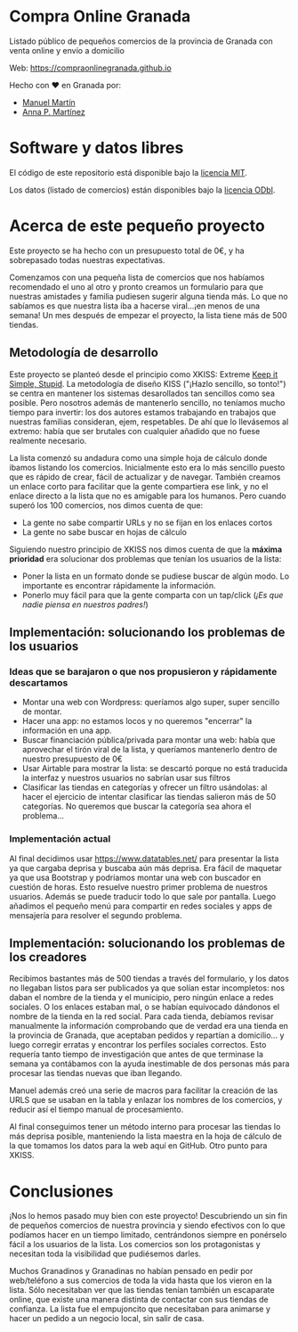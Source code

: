 # Compra Online Granada
Listado público de pequeños comercios de la provincia de Granada con venta online y envío a domicilio

Web: https://compraonlinegranada.github.io

Hecho con ❤️ en Granada por:

<ul>
  <li><a href="https://www.linkedin.com/in/draxus/">Manuel Martín</a></li>
  <li><a href="https://www.linkedin.com/in/annalogik/">Anna P. Martínez</a> </li>
</ul>

# Software y datos libres

El código de este repositorio está disponible bajo la <a href="https://es.wikipedia.org/wiki/Licencia_MIT">licencia MIT</a>.

Los datos (listado de comercios) están disponibles bajo la <a href="https://es.wikipedia.org/wiki/Licencia_Abierta_de_Bases_de_Datos">licencia ODbl</a>.

# Acerca de este pequeño proyecto

Este proyecto se ha hecho con un presupuesto total de 0€, y ha sobrepasado todas nuestras expectativas.

Comenzamos con una pequeña lista de comercios que nos habíamos recomendado el uno al otro y pronto creamos un formulario para que nuestras amistades y familia pudiesen sugerir alguna tienda más. Lo que no sabíamos es que nuestra lista iba a hacerse viral...¡en menos de una semana! Un mes después de empezar el proyecto, la lista tiene más de 500 tiendas.

## Metodología de desarrollo

Este proyecto se planteó desde el principio como XKISS: Extreme <a href="https://es.wikipedia.org/wiki/Principio_KISS">Keep it Simple, Stupid</a>. La metodología de diseño KISS ("¡Hazlo sencillo, so tonto!") se centra en mantener los sistemas desarollados tan sencillos como sea posible. Pero nosotros además de mantenerlo sencillo, no teníamos mucho tiempo para invertir: los dos autores estamos trabajando en trabajos que nuestras familias consideran, ejem, respetables. De ahí que lo llevásemos al extremo: había que ser brutales con cualquier añadido que no fuese realmente necesario.

La lista comenzó su andadura como una simple hoja de cálculo donde ibamos listando los comercios. Inicialmente esto era lo más sencillo puesto que es rápido de crear, fácil de actualizar y de navegar. También creamos un enlace corto para facilitar que la gente compartiera ese link, y no el enlace directo a la lista que no es amigable para los humanos. Pero cuando superó los 100 comercios, nos dimos cuenta de que:
<ul>
  <li>La gente no sabe compartir URLs y no se fijan en los enlaces cortos</li>
  <li>La gente no sabe buscar en hojas de cálculo</li>
</ul>

Siguiendo nuestro principio de XKISS nos dimos cuenta de que la <b>máxima prioridad</b> era solucionar dos problemas que tenían los usuarios de la lista:
<ul>
  <li>Poner la lista en un formato donde se pudiese buscar de algún modo. Lo importante es encontrar rápidamente la información.</li>
  <li>Ponerlo muy fácil para que la gente comparta con un tap/click (<i>¡Es que nadie piensa en nuestros padres!</i>)</li>
</ul>

## Implementación: solucionando los problemas de los usuarios

### Ideas que se barajaron o que nos propusieron y rápidamente descartamos

<ul>
  <li>Montar una web con Wordpress: queríamos algo super, super sencillo de montar.</li>
  <li>Hacer una app: no estamos locos y no queremos "encerrar" la información en una app.</li>
  <li>Buscar financiación pública/privada para montar una web: había que aprovechar el tirón viral de la lista, y queríamos mantenerlo dentro de nuestro presupuesto de 0€</li>
  <li>Usar Airtable para mostrar la lista: se descartó porque no está traducida la interfaz y nuestros usuarios no sabrían usar sus filtros</li>
  <li>Clasificar las tiendas en categorías y ofrecer un filtro usándolas: al hacer el ejercicio de intentar clasificar las tiendas salieron más de 50 categorías. No queremos que buscar la categoría sea ahora el problema...</li>
</ul>

### Implementación actual

Al final decidimos usar https://www.datatables.net/ para presentar la lista ya que cargaba deprisa y buscaba aún más deprisa. Era fácil de maquetar ya que usa Bootstrap y podríamos montar una web con buscador en cuestión de horas. Esto resuelve nuestro primer problema de nuestros usuarios. Además se puede traducir todo lo que sale por pantalla. Luego añadimos el pequeño menú para compartir en redes sociales y apps de mensajería para resolver el segundo problema.

## Implementación: solucionando los problemas de los creadores

Recibimos bastantes más de 500 tiendas a través del formulario, y los datos no llegaban listos para ser publicados ya que solían estar incompletos: nos daban el nombre de la tienda y el municipio, pero ningún enlace a redes sociales. O los enlaces estaban mal, o se habían equivocado dándonos el nombre de la tienda en la red social. Para cada tienda, debíamos revisar manualmente la información comprobando que de verdad era una tienda en la provincia de Granada, que aceptaban pedidos y repartían a domicilio... y luego corregir erratas y encontrar los perfiles sociales correctos. Esto requería tanto tiempo de investigación que antes de que terminase la semana ya contábamos con la ayuda inestimable de dos personas más para procesar las tiendas nuevas que iban llegando. 

Manuel además creó una serie de macros para facilitar la creación de las URLS que se usaban en la tabla y enlazar los nombres de los comercios, y reducir así el tiempo manual de procesamiento. 

Al final conseguimos tener un método interno para procesar las tiendas lo más deprisa posible, manteniendo la lista maestra en la hoja de cálculo de la que tomamos los datos para la web aquí en GitHub. Otro punto para XKISS.

# Conclusiones

¡Nos lo hemos pasado muy bien con este proyecto! Descubriendo un sin fin de pequeños comercios de nuestra provincia y siendo efectivos con lo que podíamos hacer en un tiempo limitado, centrándonos siempre en ponérselo fácil a los usuarios de la lista. Los comercios son los protagonistas y necesitan toda la visibilidad que pudiésemos darles.

Muchos Granadinos y Granadinas no habían pensado en pedir por web/teléfono a sus comercios de toda la vida hasta que los vieron en la lista. Sólo necesitaban ver que las tiendas tenían también un escaparate online, que existe una manera distinta de contactar con sus tiendas de confianza. La lista fue el empujoncito que necesitaban para animarse y hacer un pedido a un negocio local, sin salir de casa. 
